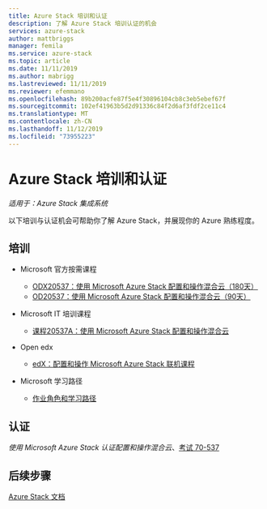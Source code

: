 ```yaml
---
title: Azure Stack 培训和认证
description: 了解 Azure Stack 培训认证的机会
services: azure-stack
author: mattbriggs
manager: femila
ms.service: azure-stack
ms.topic: article
ms.date: 11/11/2019
ms.author: mabrigg
ms.lastreviewed: 11/11/2019
ms.reviewer: efemmano
ms.openlocfilehash: 89b200acfe87f5e4f30896104cb8c3eb5ebef67f
ms.sourcegitcommit: 102ef41963b5d2d91336c84f2d6af3fdf2ce11c4
ms.translationtype: MT
ms.contentlocale: zh-CN
ms.lasthandoff: 11/12/2019
ms.locfileid: "73955223"
---
```

# <a name="azure-stack-training-and-certification"></a>Azure Stack 培训和认证

*适用于：Azure Stack 集成系统*

以下培训与认证机会可帮助你了解 Azure Stack，并展现你的 Azure 熟练程度。

## <a name="training"></a>培训

- Microsoft 官方按需课程
   - [ODX20537：使用 Microsoft Azure Stack 配置和操作混合云（180天）](https://www.microsoft.com/en-us/learning/course.aspx?cid=ODX20537)
   - [OD20537：使用 Microsoft Azure Stack 配置和操作混合云（90天）](https://www.microsoft.com/en-us/learning/course.aspx?cid=OD20537)

- Microsoft IT 培训课程
   - [课程20537A：使用 Microsoft Azure Stack 配置和操作混合云](https://aka.ms/azsmoc)

- Open edx
   - [edX：配置和操作 Microsoft Azure Stack 联机课程](https://aka.ms/AzureStackMOOC)
   
- Microsoft 学习路径
   - [作业角色和学习路径](https://azure.microsoft.com/training/learning-paths/)

## <a name="certification"></a>认证

*使用 Microsoft Azure Stack 认证配置和操作混合云*、[考试 70-537](https://www.microsoft.com/learning/exam-70-537.aspx)

## <a name="next-steps"></a>后续步骤

[Azure Stack 文档](/azure-stack/operator)
